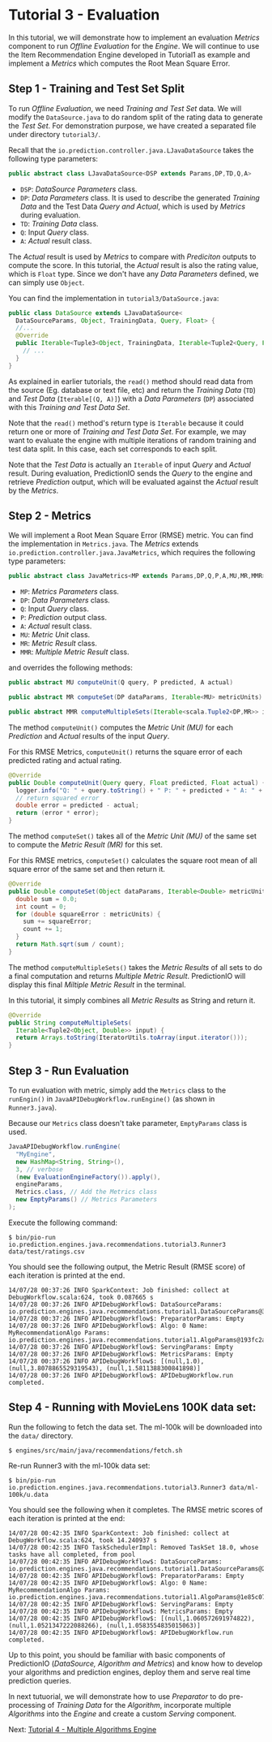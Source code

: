 # Tutorial 3 - Evaluation

In this tutorial, we will demonstrate how to implement an evaluation *Metrics* component to run *Offline Evaluation* for the *Engine*. We will continue to use the Item Recommendation Engine developed in Tutorial1 as example and implement a *Metrics* which computes the Root Mean Square Error.

## Step 1 - Training and Test Set Split

To run *Offline Evaluation*, we need *Training and Test Set* data. We will modify the `DataSource.java` to do random split of the rating data to generate the *Test Set*. For demonstration purpose, we have created a separated file under directory `tutorial3/`.

Recall that the `io.prediction.controller.java.LJavaDataSource` takes the following type parameters:

```java
public abstract class LJavaDataSource<DSP extends Params,DP,TD,Q,A>
```
- `DSP`: *DataSource Parameters* class.
- `DP`: *Data Parameters* class. It is used to describe the generated *Training Data* and the Test Data *Query and Actual*, which is used by *Metrics* during evaluation.
- `TD`: *Training Data* class.
- `Q`: Input *Query* class.
- `A`: *Actual* result class.

The *Actual* result is used by *Metrics* to compare with *Prediciton* outputs to compute the score. In this tutorial, the *Actual* result is also the rating value, which is `Float` type.
Since we don't have any *Data Parameters* defined, we can simply use `Object`.

You can find the implementation in `tutorial3/DataSource.java`:

```java
public class DataSource extends LJavaDataSource<
  DataSourceParams, Object, TrainingData, Query, Float> {
  //...
  @Override
  public Iterable<Tuple3<Object, TrainingData, Iterable<Tuple2<Query, Float>>>> read() {
    // ...
  }
}
```

As explained in earlier tutorials, the `read()` method should read data from the source (Eg. database or text file, etc) and return the *Training Data* (`TD`) and *Test Data* (`Iterable[(Q, A)]`) with a *Data Parameters* (`DP`) associated with this *Training and Test Data Set*.

Note that the `read()` method's return type is `Iterable` because it could return one or more of *Training and Test Data Set*. For example, we may want to evaluate the engine with multiple iterations of random training and test data split. In this case, each set corresponds to each split.

Note that the *Test Data* is actually an `Iterable` of input *Query* and *Actual* result. During evaluation, PredictionIO sends the *Query* to the engine and retrieve *Prediction* output, which will be evaluated against the *Actual* result by the *Metrics*.


## Step 2 - Metrics

We will implement a Root Mean Square Error (RMSE) metric. You can find the implementation in `Metrics.java`. The *Metrics* extends `io.prediction.controller.java.JavaMetrics`, which requires the following type parameters:

```java
public abstract class JavaMetrics<MP extends Params,DP,Q,P,A,MU,MR,MMR>
```
- `MP`: *Metrics Parameters* class.
- `DP`: *Data Parameters* class.
- `Q`: Input *Query* class.
- `P`: *Prediction* output class.
- `A`: *Actual* result class.
- `MU`: *Metric Unit* class.
- `MR`: *Metric Result* class.
- `MMR`: *Multiple Metric Result* class.

and overrides the following methods:

```java
public abstract MU computeUnit(Q query, P predicted, A actual)

public abstract MR computeSet(DP dataParams, Iterable<MU> metricUnits)

public abstract MMR computeMultipleSets(Iterable<scala.Tuple2<DP,MR>> input)
```

The method `computeUnit()` computes the *Metric Unit (MU)* for each *Prediction* and *Actual* results of the input *Query*.

For this RMSE Metrics, `computeUnit()` returns the square error of each predicted rating and actual rating.

```java
@Override
public Double computeUnit(Query query, Float predicted, Float actual) {
  logger.info("Q: " + query.toString() + " P: " + predicted + " A: " + actual);
  // return squared error
  double error = predicted - actual;
  return (error * error);
}
```

The method `computeSet()` takes all of the *Metric Unit (MU)* of the same set to compute the *Metric Result (MR)* for this set.

For this RMSE metrics, `computeSet()` calculates the square root mean of all square error of the same set and then return it.

```java
@Override
public Double computeSet(Object dataParams, Iterable<Double> metricUnits) {
  double sum = 0.0;
  int count = 0;
  for (double squareError : metricUnits) {
    sum += squareError;
    count += 1;
  }
  return Math.sqrt(sum / count);
}
```

The method `computeMultipleSets()` takes the *Metric Results* of all sets to do a final computation and returns *Multiple Metric Result*. PredictionIO will display this final *Miltiple Metric Result* in the terminal.

In this tutorial, it simply combines all *Metric Results* as String and return it.

```java
@Override
public String computeMultipleSets(
  Iterable<Tuple2<Object, Double>> input) {
  return Arrays.toString(IteratorUtils.toArray(input.iterator()));
}
```

## Step 3 - Run Evaluation

To run evaluation with metric, simply add the `Metrics` class to the `runEngin()` in `JavaAPIDebugWorkflow.runEngine()` (as shown in `Runner3.java`).

Because our `Metrics` class doesn't take parameter, `EmptyParams` class is used.

```java
JavaAPIDebugWorkflow.runEngine(
  "MyEngine",
  new HashMap<String, String>(),
  3, // verbose
  (new EvaluationEngineFactory()).apply(),
  engineParams,
  Metrics.class, // Add the Metrics class
  new EmptyParams() // Metrics Parameters
);

```

Execute the following command:

```
$ bin/pio-run io.prediction.engines.java.recommendations.tutorial3.Runner3 data/test/ratings.csv
```

You should see the following output, the Metric Result (RMSE score) of each iteration is printed at the end.

```
14/07/28 00:37:26 INFO SparkContext: Job finished: collect at DebugWorkflow.scala:624, took 0.087665 s
14/07/28 00:37:26 INFO APIDebugWorkflow$: DataSourceParams: io.prediction.engines.java.recommendations.tutorial1.DataSourceParams@3b9ec8ff
14/07/28 00:37:26 INFO APIDebugWorkflow$: PreparatorParams: Empty
14/07/28 00:37:26 INFO APIDebugWorkflow$: Algo: 0 Name: MyRecommendationAlgo Params: io.prediction.engines.java.recommendations.tutorial1.AlgoParams@193fc2a2
14/07/28 00:37:26 INFO APIDebugWorkflow$: ServingParams: Empty
14/07/28 00:37:26 INFO APIDebugWorkflow$: MetricsParams: Empty
14/07/28 00:37:26 INFO APIDebugWorkflow$: [(null,1.0), (null,3.8078865529319543), (null,1.5811388300841898)]
14/07/28 00:37:26 INFO APIDebugWorkflow$: APIDebugWorkflow.run completed.
```

## Step 4 - Running with MovieLens 100K data set:

Run the following to fetch the data set. The ml-100k will be downloaded into the `data/` directory.

```
$ engines/src/main/java/recommendations/fetch.sh
```

Re-run Runner3 with the ml-100k data set:

```
$ bin/pio-run io.prediction.engines.java.recommendations.tutorial3.Runner3 data/ml-100k/u.data
```

You should see the following when it completes. The RMSE metric scores of each iteration is printed at the end:

```
14/07/28 00:42:35 INFO SparkContext: Job finished: collect at DebugWorkflow.scala:624, took 14.240937 s
14/07/28 00:42:35 INFO TaskSchedulerImpl: Removed TaskSet 18.0, whose tasks have all completed, from pool
14/07/28 00:42:35 INFO APIDebugWorkflow$: DataSourceParams: io.prediction.engines.java.recommendations.tutorial1.DataSourceParams@22c8ab44
14/07/28 00:42:35 INFO APIDebugWorkflow$: PreparatorParams: Empty
14/07/28 00:42:35 INFO APIDebugWorkflow$: Algo: 0 Name: MyRecommendationAlgo Params: io.prediction.engines.java.recommendations.tutorial1.AlgoParams@1e85c076
14/07/28 00:42:35 INFO APIDebugWorkflow$: ServingParams: Empty
14/07/28 00:42:35 INFO APIDebugWorkflow$: MetricsParams: Empty
14/07/28 00:42:35 INFO APIDebugWorkflow$: [(null,1.060572691974822), (null,1.0521347222088266), (null,1.0583554835015063)]
14/07/28 00:42:35 INFO APIDebugWorkflow$: APIDebugWorkflow.run completed.
```

Up to this point, you should be familiar with basic components of PredictionIO (*DataSource, Algorithm and Metrics*) and know how to develop your algorithms and prediction engines, deploy them and serve real time prediction queries.

In next tutuorial, we will demonstrate how to use *Preparator* to do pre-processing of *Training Data* for the *Algorithm*, incorporate multiple *Algorithms* into the *Engine* and create a custom *Serving* component.

Next: [Tutorial 4 - Multiple Algorithms Engine](tutorial4-multialgo.md)
